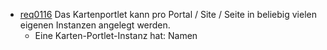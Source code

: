 * [req0116](https://github.com/PolitAktiv/politaktiv-requirements/tree/master/de/requirements/req0116.md) Das Kartenportlet kann pro Portal / Site / Seite in beliebig vielen eigenen Instanzen angelegt werden.
  * Eine Karten-Portlet-Instanz hat: Namen